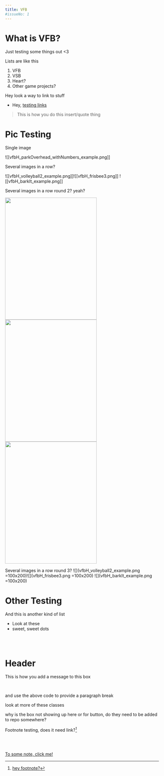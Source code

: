 ```yaml
---
title: VFB
#issueNo: 1
---
```


<div class="article-header">

# What is VFB?
</div>

Just testing some things out <3

Lists are like this
1. VFB
2. VSB
3. Heart?
4. Other game projects?

Hey look a way to link to stuff
- Hey, [testing links](https://google.com)

> This is how you do this insert/quote thing

<div class="article-header">

# Pic Testing
</div>

Single image

![[vfbH_parkOverhead_withNumbers_example.png]]

Several images in a row?

![[vfbH_volleyball2_example.png]]![[vfbH_frisbee3.png]]
![[vfbH_barkIt_example.png]]

Several images in a row round 2? yeah?

<img src="vfbH_volleyball2_example.png" width="300" height="400"><img src="vfbH_frisbee3.png" width="300" height="400"><img src="vfbH_barkIt_example.png" width="300" height="400">

Several images in a row round 3?
![](vfbH_volleyball2_example.png =100x200)![](vfbH_frisbee3.png =100x200)
![](vfbH_barkIt_example.png =100x200)


<div class="article-header">

# Other Testing
</div>

And this is another kind of list
- Look at these
- sweet, sweet dots

<br/>
<br/>
<div class="end-message">
  <h1>Header</h1>
  <p> This is how you add a message to this box</p>
  <br/>
  <p>and use the above code to provide a paragraph break</p>
  <p>look at more of these classes</p>
  <p>why is the box not showing up here or for button, do they need to be added to repo somewhere?</p>

</div>

Footnote testing, does it need link?[^1]

<br>
<br>

<div class="navigation-container">
<a href="Some note" class="navigation-button">
<p>To some note, click me!</p>
</a>
</div>

[^1]: [hey footnote?](https://google.com)